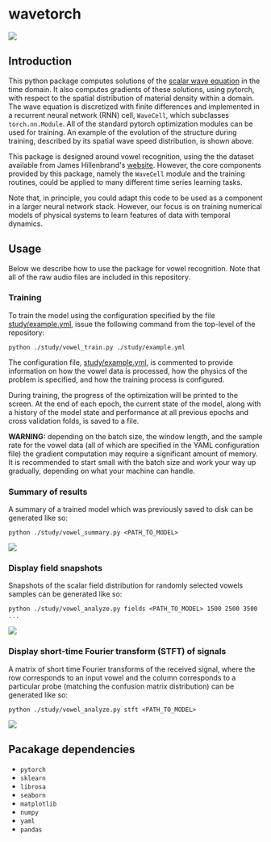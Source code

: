 # wavetorch

![](../master/img/optimization.png)

## Introduction

This python package computes solutions of the [scalar wave equation](https://en.wikipedia.org/wiki/Wave_equation) in the time domain. It also computes gradients of these solutions, using pytorch, with respect to the spatial distribution of  material density within a domain. The wave equation is discretized with finite differences and implemented in a recurrent neural network (RNN) cell, `WaveCell`, which subclasses `torch.nn.Module`. All of the standard pytorch optimization modules can be used for training. An example of the evolution of the structure during training, described by its spatial wave speed distribution, is shown above.

This package is designed around vowel recognition, using the the dataset available from James Hillenbrand's [website](https://homepages.wmich.edu/~hillenbr/voweldata.html). However, the core components provided by this package, namely the `WaveCell` module and the training routines, could be applied to many different time series learning tasks. 

Note that, in principle, you could adapt this code to be used as a component in a larger neural network stack. However, our focus is on training numerical models of physical systems to learn features of data with temporal dynamics.

## Usage

Below we describe how to use the package for vowel recognition. Note that all of the raw audio files are included in this repository.

### Training

To train the model using the configuration specified by the file [study/example.yml](study/example.yml), issue the following command from the top-level of the repository:
```
python ./study/vowel_train.py ./study/example.yml
```
The configuration file, [study/example.yml](study/example.yml), is commented to provide information on how the vowel data is processed, how the physics of the problem is specified, and how the training process is configured.

During training, the progress of the optimization will be printed to the screen. At the end of each epoch, the current state of the model, along with a history of the model state and performance at all previous epochs and cross validation folds, is saved to a file.

**WARNING:** depending on the batch size, the window length, and the sample rate for the vowel data (all of which are specified in the YAML configuration file) the gradient computation may require a significant amount of memory. It is recommended to start small with the batch size and work your way up gradually, depending on what your machine can handle.

### Summary of results

A summary of a trained model which was previously saved to disk can be generated like so:
```
python ./study/vowel_summary.py <PATH_TO_MODEL>
```

![](../master/img/summary.png)

### Display field snapshots

Snapshots of the scalar field distribution for randomly selected vowels samples can be generated like so:
```
python ./study/vowel_analyze.py fields <PATH_TO_MODEL> 1500 2500 3500 ...
```

![](../master/img/fields.png)

### Display short-time Fourier transform (STFT) of signals

A matrix of short time Fourier transforms of the received signal, where the row corresponds to an input vowel and the column corresponds to a particular probe (matching the confusion matrix distribution) can be generated like so:
```
python ./study/vowel_analyze.py stft <PATH_TO_MODEL>
```

![](../master/img/stft.png)

## Pacakage dependencies

* `pytorch`
* `sklearn`
* `librosa`
* `seaborn`
* `matplotlib`
* `numpy`
* `yaml`
* `pandas`
